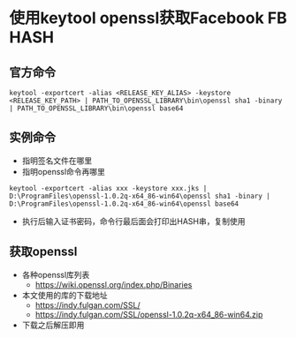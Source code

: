# 使用keytool openssl获取Facebook FB HASH

## 官方命令
```
keytool -exportcert -alias <RELEASE_KEY_ALIAS> -keystore <RELEASE_KEY_PATH> | PATH_TO_OPENSSL_LIBRARY\bin\openssl sha1 -binary | PATH_TO_OPENSSL_LIBRARY\bin\openssl base64
```

## 实例命令
- 指明签名文件在哪里
- 指明openssl命令再哪里
```
keytool -exportcert -alias xxx -keystore xxx.jks | D:\ProgramFiles\openssl-1.0.2q-x64_86-win64\openssl sha1 -binary | D:\ProgramFiles\openssl-1.0.2q-x64_86-win64\openssl base64
```
- 执行后输入证书密码，命令行最后面会打印出HASH串，复制使用

## 获取openssl
- 各种openssl库列表
  - https://wiki.openssl.org/index.php/Binaries
- 本文使用的库的下载地址
  - https://indy.fulgan.com/SSL/
  - https://indy.fulgan.com/SSL/openssl-1.0.2q-x64_86-win64.zip
- 下载之后解压即用
